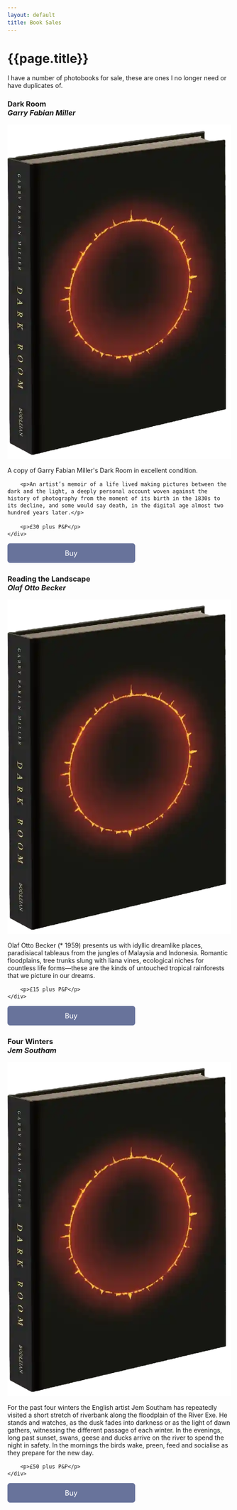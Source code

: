 ```yaml
---
layout: default
title: Book Sales
---
```


# {{page.title}}

I have a number of photobooks for sale, these are ones I no longer need or have duplicates of.

<div class="book-sales">
	<h3>Dark Room<br/>
	<em>Garry Fabian Miller</em></h3>
<div class="book-sales-container">
	<div class="book-sale-item">
		<img src="dark-room.webp" alt="Dark Room by Garry Fabian Miller" />
	</div>
	<div class="book-sale-item-two">
		<p>A copy of Garry Fabian Miller's Dark Room in excellent condition.</p>

		<p>An artist’s memoir of a life lived making pictures between the dark and the light, a deeply personal account woven against the history of photography from the moment of its birth in the 1830s to its decline, and some would say death, in the digital age almost two hundred years later.</p>
		
		<p>£30 plus P&P</p>
	</div>
</div>
	<a href="https://buy.stripe.com/3cs6p2gVa4YPe0UaF4" class="buybutton">
		<img src="../assets/buy.svg" width="288px" height="44px" alt="Buy" title="Buy" />
	</a>
</div>

<div class="book-sales">
	<h3>Reading the Landscape<br/>
	<em>Olaf Otto Becker</em></h3>
<div class="book-sales-container">
	<div class="book-sale-item">
		<img src="dark-room.webp" alt="Reading the Landscape by Olaf Otto Becker" />
	</div>
	<div class="book-sale-item-two">
		<p>Olaf Otto Becker (* 1959) presents us with idyllic dreamlike places, paradisiacal tableaus from the jungles of Malaysia and Indonesia. Roman­tic floodplains, tree trunks slung with liana vines, eco­logical niches for countless life forms―these are the kinds of untouched tropical rainforests that we pic­ture in our dreams. </p>
	
		<p>£15 plus P&P</p>
	</div>
</div>
	<a href="https://buy.stripe.com/3cs6p2gVa4YPe0UaF4" class="buybutton">
		<img src="../assets/buy.svg" width="288px" height="44px" alt="Buy" title="Buy" />
	</a>
</div>

<div class="book-sales">
	<h3>Four Winters<br/>
	<em>Jem Southam</em></h3>
<div class="book-sales-container">
	<div class="book-sale-item">
		<img src="dark-room.webp" alt="Four Winters by Jem Southam" />
	</div>
	<div class="book-sale-item-two">
		<p>For the past four winters the English artist Jem Southam has repeatedly visited a short stretch of riverbank along the floodplain of the River Exe. He stands and watches, as the dusk fades into darkness or as the light of dawn gathers, witnessing the different passage of each winter. In the evenings, long past sunset, swans, geese and ducks arrive on the river to spend the night in safety. In the mornings the birds wake, preen, feed and socialise as they prepare for the new day.</p>
	
		<p>£50 plus P&P</p>
	</div>
</div>
	<a href="https://buy.stripe.com/3cs6p2gVa4YPe0UaF4" class="buybutton">
		<img src="../assets/buy.svg" width="288px" height="44px" alt="Buy" title="Buy" />
	</a>
</div>